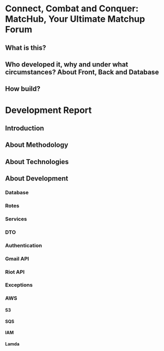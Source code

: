 # Connect, Combat and Conquer: MatcHub, Your Ultimate Matchup Forum

## What is this?

## Who developed it, why and under what circumstances? About Front, Back and Database

## How build?

# Development Report

## Introduction

## About Methodology

## About Technologies

## About Development

### Database

### Rotes

### Services

### DTO

### Authentication

### Gmail API

### Riot API

### Exceptions

### AWS

#### S3

#### SQS

#### IAM

#### Lamda

#### 